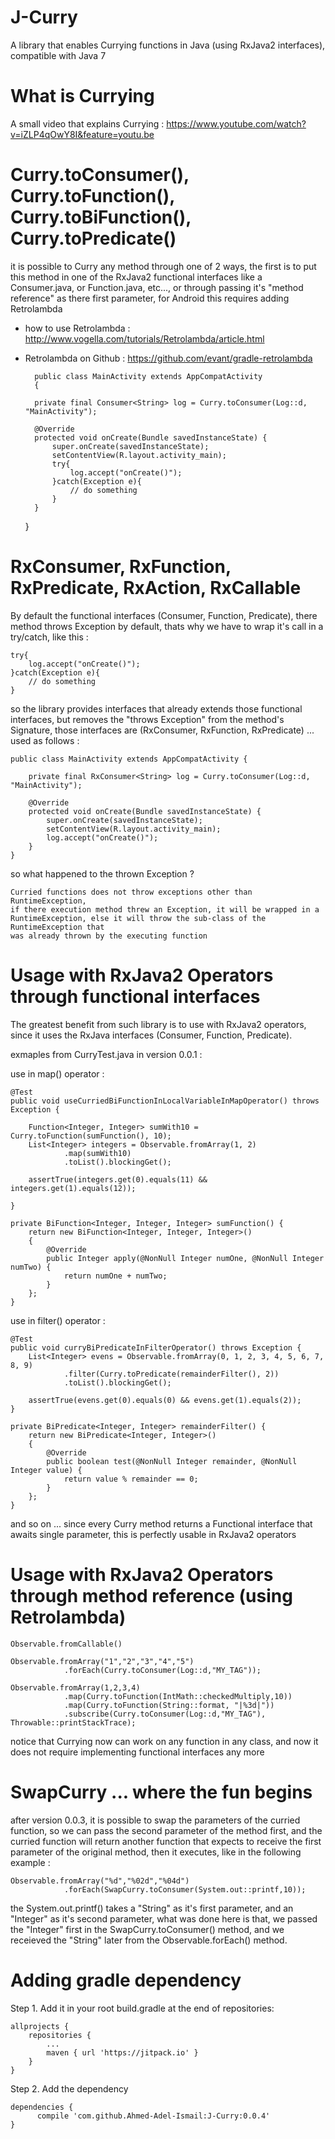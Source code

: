 # J-Curry
A library that enables Currying functions in Java (using RxJava2 interfaces), compatible with Java 7

# What is Currying

A small video that explains Currying : https://www.youtube.com/watch?v=iZLP4qOwY8I&feature=youtu.be

# Curry.toConsumer(), Curry.toFunction(), Curry.toBiFunction(), Curry.toPredicate()
it is possible to Curry any method through one of 2 ways, the first is to put this method in one of the RxJava2 functional interfaces like a Consumer.java, or Function.java, etc..., or through passing it's "method reference" as there first parameter, for Android this requires adding Retrolambda

- how to use Retrolambda : http://www.vogella.com/tutorials/Retrolambda/article.html
- Retrolambda on Github : https://github.com/evant/gradle-retrolambda

        public class MainActivity extends AppCompatActivity
        {

        private final Consumer<String> log = Curry.toConsumer(Log::d, "MainActivity");

        @Override
        protected void onCreate(Bundle savedInstanceState) {
            super.onCreate(savedInstanceState);
            setContentView(R.layout.activity_main);
            try{
                log.accept("onCreate()");
            }catch(Exception e){
                // do something
            }
        }
    
    }

# RxConsumer, RxFunction, RxPredicate, RxAction, RxCallable

By default the functional interfaces (Consumer, Function, Predicate), there method throws Exception by default, thats why we have 
to wrap it's call in a try/catch, like this :

    try{
        log.accept("onCreate()");
    }catch(Exception e){
        // do something
    }

so the library provides interfaces that already extends those functional interfaces, but removes the "throws Exception" from 
the method's Signature, those interfaces are (RxConsumer, RxFunction, RxPredicate) ... used as follows :

	public class MainActivity extends AppCompatActivity {

		private final RxConsumer<String> log = Curry.toConsumer(Log::d, "MainActivity");

		@Override
		protected void onCreate(Bundle savedInstanceState) {
		    super.onCreate(savedInstanceState);
		    setContentView(R.layout.activity_main);
		    log.accept("onCreate()");
		}
	}
    
so what happened to the thrown Exception ?

    Curried functions does not throw exceptions other than RuntimeException,
    if there execution method threw an Exception, it will be wrapped in a
    RuntimeException, else it will throw the sub-class of the RuntimeException that
    was already thrown by the executing function    
    
# Usage with RxJava2 Operators through functional interfaces

The greatest benefit from such library is to use with RxJava2 operators, since it uses the RxJava interfaces (Consumer, Function, Predicate).

exmaples from CurryTest.java in version 0.0.1 :

use in map() operator :

    @Test
    public void useCurriedBiFunctionInLocalVariableInMapOperator() throws Exception {

        Function<Integer, Integer> sumWith10 = Curry.toFunction(sumFunction(), 10);
        List<Integer> integers = Observable.fromArray(1, 2)
                .map(sumWith10)
                .toList().blockingGet();

        assertTrue(integers.get(0).equals(11) && integers.get(1).equals(12));

    }
    
    private BiFunction<Integer, Integer, Integer> sumFunction() {
        return new BiFunction<Integer, Integer, Integer>()
        {
            @Override
            public Integer apply(@NonNull Integer numOne, @NonNull Integer numTwo) {
                return numOne + numTwo;
            }
        };
    }

use in filter() operator :

    @Test
    public void curryBiPredicateInFilterOperator() throws Exception {
        List<Integer> evens = Observable.fromArray(0, 1, 2, 3, 4, 5, 6, 7, 8, 9)
                .filter(Curry.toPredicate(remainderFilter(), 2))
                .toList().blockingGet();

        assertTrue(evens.get(0).equals(0) && evens.get(1).equals(2));
    }

    private BiPredicate<Integer, Integer> remainderFilter() {
        return new BiPredicate<Integer, Integer>()
        {
            @Override
            public boolean test(@NonNull Integer remainder, @NonNull Integer value) {
                return value % remainder == 0;
            }
        };
    }

and so on ... since every Curry method returns a Functional interface that awaits single parameter, this is perfectly usable in RxJava2 operators 

# Usage with RxJava2 Operators through method reference (using Retrolambda)

    Observable.fromCallable()
    
    Observable.fromArray("1","2","3","4","5")
                .forEach(Curry.toConsumer(Log::d,"MY_TAG"));

    Observable.fromArray(1,2,3,4)
                .map(Curry.toFunction(IntMath::checkedMultiply,10))
                .map(Curry.toFunction(String::format, "|%3d|"))
                .subscribe(Curry.toConsumer(Log::d,"MY_TAG"), Throwable::printStackTrace);
		
notice that Currying now can work on any function in any class, and now it does not require implementing functional interfaces any more

# SwapCurry ... where the fun begins
after version 0.0.3, it is possible to swap the parameters of the curried function, so we can pass the second parameter of the method first, and the curried function will return another function that expects to receive the first parameter of the original method, then it executes, like in the following example :

    Observable.fromArray("%d","%02d","%04d")
                .forEach(SwapCurry.toConsumer(System.out::printf,10));
		
the System.out.printf() takes a "String" as it's first parameter, and an "Integer" as it's second parameter, what was done here is that, we passed the "Integer" first in the SwapCurry.toConsumer() method, and we receieved the "String" later from the Observable.forEach() method.

# Adding gradle dependency

Step 1. Add it in your root build.gradle at the end of repositories:

    allprojects {
        repositories {
            ...
            maven { url 'https://jitpack.io' }
        }
    }
  
Step 2. Add the dependency
	  
    dependencies {
	      compile 'com.github.Ahmed-Adel-Ismail:J-Curry:0.0.4'
    }

